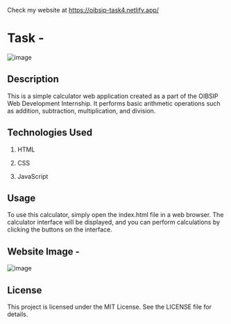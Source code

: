 Check my website at https://oibsip-task4.netlify.app/

# Task - 
![image](https://user-images.githubusercontent.com/93007427/167268242-fe06ed33-637e-42d9-9e04-67f3627ed258.png)


## Description
This is a simple calculator web application created as a part of the OIBSIP Web Development Internship. It performs basic arithmetic operations such as addition, subtraction, multiplication, and division.


## Technologies Used
1. HTML

2. CSS

3. JavaScript


## Usage
To use this calculator, simply open the index.html file in a web browser. The calculator interface will be displayed, and you can perform calculations by clicking the buttons on the interface.


## Website Image -
![image](https://user-images.githubusercontent.com/93007427/167265563-43e780bc-0227-4019-9a87-d7ad0ff1485f.png)


## License
This project is licensed under the MIT License. See the LICENSE file for details.





